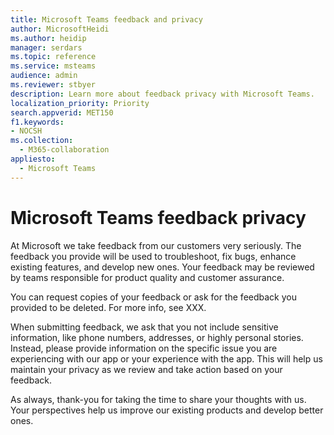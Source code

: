 ```yaml
---
title: Microsoft Teams feedback and privacy
author: MicrosoftHeidi
ms.author: heidip
manager: serdars
ms.topic: reference
ms.service: msteams
audience: admin
ms.reviewer: stbyer
description: Learn more about feedback privacy with Microsoft Teams.
localization_priority: Priority
search.appverid: MET150
f1.keywords:
- NOCSH
ms.collection: 
  - M365-collaboration
appliesto: 
  - Microsoft Teams
---
```


# Microsoft Teams feedback privacy

At Microsoft we take feedback from our customers very seriously. The feedback you provide will be used to troubleshoot, fix bugs, enhance existing features, and develop new ones. Your feedback may be reviewed by teams responsible for product quality and customer assurance.

You can request copies of your feedback or ask for the feedback you provided to be deleted. For more info, see XXX.

When submitting feedback, we ask that you not include sensitive information, like phone numbers, addresses, or highly personal stories. Instead, please provide information on the specific issue you are experiencing with our app or your experience with the app. This will help us maintain your privacy as we review and take action based on your feedback.

As always, thank-you for taking the time to share your thoughts with us. Your perspectives help us improve our existing products and develop better ones.
